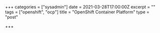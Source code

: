 +++
categories = ["sysadmin"]
date = 2021-03-28T17:00:00Z
excerpt = ""
tags = ["openshift", "ocp"]
title = "OpenShift Container Platform"
type = "post"

+++
